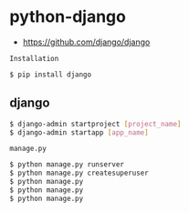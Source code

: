 # python-django
- https://github.com/django/django


`Installation`  
```bash
$ pip install django
```

## django
```bash
$ django-admin startproject [project_name]
$ django-admin startapp [app_name]
```

`manage.py`  
```bash
$ python manage.py runserver
$ python manage.py createsuperuser
$ python manage.py
$ python manage.py
$ python manage.py
```
